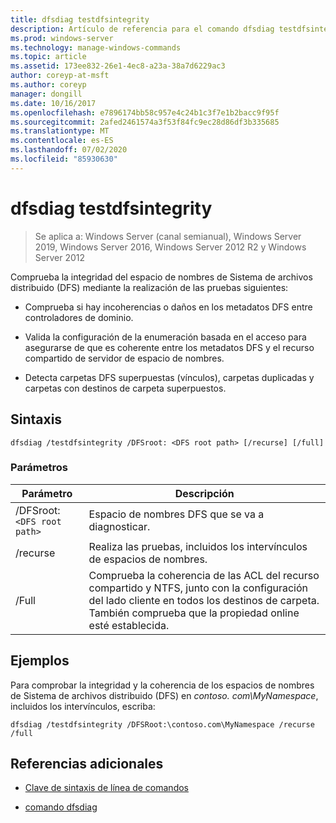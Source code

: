 ```yaml
---
title: dfsdiag testdfsintegrity
description: Artículo de referencia para el comando dfsdiag testdfsintegrity, que comprueba la integridad del espacio de nombres Sistema de archivos distribuido (DFS).
ms.prod: windows-server
ms.technology: manage-windows-commands
ms.topic: article
ms.assetid: 173ee832-26e1-4ec8-a23a-38a7d6229ac3
author: coreyp-at-msft
ms.author: coreyp
manager: dongill
ms.date: 10/16/2017
ms.openlocfilehash: e7896174bb58c957e4c24b1c3f7e1b2bacc9f95f
ms.sourcegitcommit: 2afed2461574a3f53f84fc9ec28d86df3b335685
ms.translationtype: MT
ms.contentlocale: es-ES
ms.lasthandoff: 07/02/2020
ms.locfileid: "85930630"
---
```

# <a name="dfsdiag-testdfsintegrity"></a>dfsdiag testdfsintegrity

> Se aplica a: Windows Server (canal semianual), Windows Server 2019, Windows Server 2016, Windows Server 2012 R2 y Windows Server 2012

Comprueba la integridad del espacio de nombres de Sistema de archivos distribuido (DFS) mediante la realización de las pruebas siguientes:

- Comprueba si hay incoherencias o daños en los metadatos DFS entre controladores de dominio.

- Valida la configuración de la enumeración basada en el acceso para asegurarse de que es coherente entre los metadatos DFS y el recurso compartido de servidor de espacio de nombres.

- Detecta carpetas DFS superpuestas (vínculos), carpetas duplicadas y carpetas con destinos de carpeta superpuestos.

## <a name="syntax"></a>Sintaxis

```
dfsdiag /testdfsintegrity /DFSroot: <DFS root path> [/recurse] [/full]
```

### <a name="parameters"></a>Parámetros

| Parámetro | Descripción |
| --------- | ----------- |
| /DFSroot:`<DFS root path>` | Espacio de nombres DFS que se va a diagnosticar. |
| /recurse | Realiza las pruebas, incluidos los intervínculos de espacios de nombres. |
| /Full | Comprueba la coherencia de las ACL del recurso compartido y NTFS, junto con la configuración del lado cliente en todos los destinos de carpeta. También comprueba que la propiedad online esté establecida. |

## <a name="examples"></a>Ejemplos

Para comprobar la integridad y la coherencia de los espacios de nombres de Sistema de archivos distribuido (DFS) en *contoso. com\MyNamespace*, incluidos los intervínculos, escriba:

```
dfsdiag /testdfsintegrity /DFSRoot:\contoso.com\MyNamespace /recurse /full
```

## <a name="additional-references"></a>Referencias adicionales

- [Clave de sintaxis de línea de comandos](command-line-syntax-key.md)

- [comando dfsdiag](dfsdiag.md)

